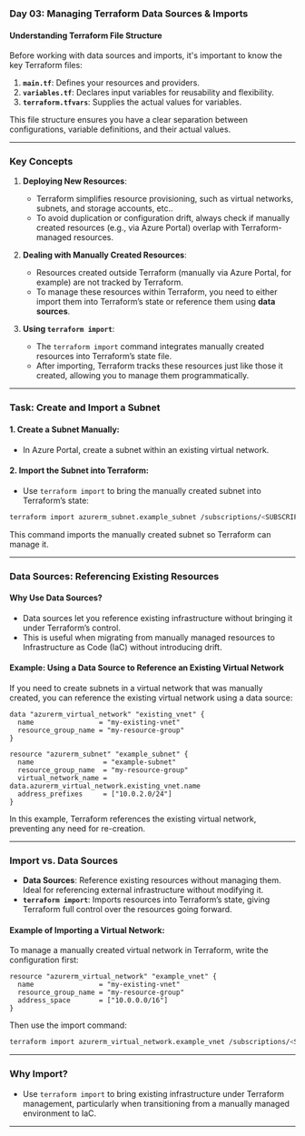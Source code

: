 

### Day 03: Managing Terraform Data Sources & Imports

#### Understanding Terraform File Structure
Before working with data sources and imports, it's important to know the key Terraform files:

1. **`main.tf`**: Defines your resources and providers.
2. **`variables.tf`**: Declares input variables for reusability and flexibility.
3. **`terraform.tfvars`**: Supplies the actual values for variables.

This file structure ensures you have a clear separation between configurations, variable definitions, and their actual values.

---

### Key Concepts

1. **Deploying New Resources**:
   - Terraform simplifies resource provisioning, such as virtual networks, subnets, and storage accounts, etc..
   - To avoid duplication or configuration drift, always check if manually created resources (e.g., via Azure Portal) overlap with Terraform-managed resources.

2. **Dealing with Manually Created Resources**:
   - Resources created outside Terraform (manually via Azure Portal, for example) are not tracked by Terraform.
   - To manage these resources within Terraform, you need to either import them into Terraform’s state or reference them using **data sources**.

3. **Using `terraform import`**:
   - The `terraform import` command integrates manually created resources into Terraform’s state file.
   - After importing, Terraform tracks these resources just like those it created, allowing you to manage them programmatically.

---

### Task: Create and Import a Subnet

#### 1. Create a Subnet Manually:
   - In Azure Portal, create a subnet within an existing virtual network.

#### 2. Import the Subnet into Terraform:
   - Use `terraform import` to bring the manually created subnet into Terraform’s state:

   ```bash
   terraform import azurerm_subnet.example_subnet /subscriptions/<SUBSCRIPTION_ID>/resourceGroups/<RESOURCE_GROUP_NAME>/providers/Microsoft.Network/virtualNetworks/<VNET_NAME>/subnets/<SUBNET_NAME>
   ```

This command imports the manually created subnet so Terraform can manage it.

---

### Data Sources: Referencing Existing Resources

#### Why Use Data Sources?
- Data sources let you reference existing infrastructure without bringing it under Terraform’s control.
- This is useful when migrating from manually managed resources to Infrastructure as Code (IaC) without introducing drift.

#### Example: Using a Data Source to Reference an Existing Virtual Network
If you need to create subnets in a virtual network that was manually created, you can reference the existing virtual network using a data source:

```hcl
data "azurerm_virtual_network" "existing_vnet" {
  name                = "my-existing-vnet"
  resource_group_name = "my-resource-group"
}

resource "azurerm_subnet" "example_subnet" {
  name                 = "example-subnet"
  resource_group_name  = "my-resource-group"
  virtual_network_name = data.azurerm_virtual_network.existing_vnet.name
  address_prefixes     = ["10.0.2.0/24"]
}
```

In this example, Terraform references the existing virtual network, preventing any need for re-creation.

---

### Import vs. Data Sources

- **Data Sources**: Reference existing resources without managing them. Ideal for referencing external infrastructure without modifying it.
- **`terraform import`**: Imports resources into Terraform’s state, giving Terraform full control over the resources going forward.

#### Example of Importing a Virtual Network:
To manage a manually created virtual network in Terraform, write the configuration first:

```hcl
resource "azurerm_virtual_network" "example_vnet" {
  name                = "my-existing-vnet"
  resource_group_name = "my-resource-group"
  address_space       = ["10.0.0.0/16"]
}
```

Then use the import command:

```bash
terraform import azurerm_virtual_network.example_vnet /subscriptions/<SUBSCRIPTION_ID>/resourceGroups/<RESOURCE_GROUP_NAME>/providers/Microsoft.Network/virtualNetworks/<VNET_NAME>
```

---

### Why Import?

- Use `terraform import` to bring existing infrastructure under Terraform management, particularly when transitioning from a manually managed environment to IaC.

---




